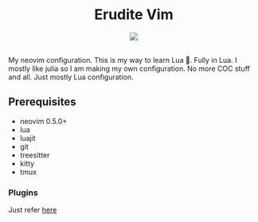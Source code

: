 <div align="center"><h1> Erudite Vim </h1></div>
<div align="center"><img align="center" src="https://github.com/uncomfyhalomacro/erudite-vim/blob/main/screenshots/logo.png"></img></div><br/>



My neovim configuration. This is my way to learn Lua 🌙. Fully in Lua. I mostly like julia so I am making my own configuration. No more COC stuff and all. Just mostly Lua configuration.

<!--## Preview-->
<!--![Image](https://github.com/uncomfyhalomacro/erudite-vim/blob/main/screenshots/dashboard.png)-->
<!--![Image](https://github.com/uncomfyhalomacro/erudite-vim/blob/main/screenshots/rust_julia.png)-->

## Prerequisites

- neovim 0.5.0+
- lua
- luajit
- git
- treesitter
- kitty
- tmux

### Plugins

Just refer [here](https://github.com/uncomfyhalomacro/erudite-vim/blob/main/lua/plugins.lua)
